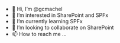 - 👋 Hi, I’m @gcmachel
- 👀 I’m interested in SharePoint and SPFx
- 🌱 I’m currently learning SPFx
- 💞️ I’m looking to collaborate on SharePoint
- 📫 How to reach me ...

<!---
gcmachel/gcmachel is a ✨ special ✨ repository because its `README.md` (this file) appears on your GitHub profile.
You can click the Preview link to take a look at your changes.
--->

